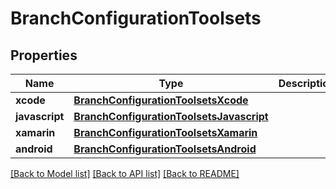 # BranchConfigurationToolsets

## Properties
Name | Type | Description | Notes
------------ | ------------- | ------------- | -------------
**xcode** | [**BranchConfigurationToolsetsXcode**](BranchConfigurationToolsetsXcode.md) |  | [optional] 
**javascript** | [**BranchConfigurationToolsetsJavascript**](BranchConfigurationToolsetsJavascript.md) |  | [optional] 
**xamarin** | [**BranchConfigurationToolsetsXamarin**](BranchConfigurationToolsetsXamarin.md) |  | [optional] 
**android** | [**BranchConfigurationToolsetsAndroid**](BranchConfigurationToolsetsAndroid.md) |  | [optional] 

[[Back to Model list]](../README.md#documentation-for-models) [[Back to API list]](../README.md#documentation-for-api-endpoints) [[Back to README]](../README.md)


